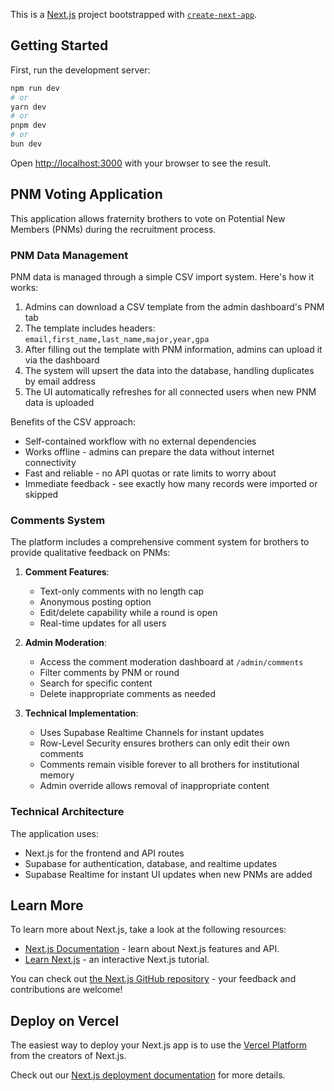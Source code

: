 This is a [Next.js](https://nextjs.org) project bootstrapped with [`create-next-app`](https://github.com/vercel/next.js/tree/canary/packages/create-next-app).

## Getting Started

First, run the development server:

```bash
npm run dev
# or
yarn dev
# or
pnpm dev
# or
bun dev
```

Open [http://localhost:3000](http://localhost:3000) with your browser to see the result.

## PNM Voting Application

This application allows fraternity brothers to vote on Potential New Members (PNMs) during the recruitment process.

### PNM Data Management

PNM data is managed through a simple CSV import system. Here's how it works:

1. Admins can download a CSV template from the admin dashboard's PNM tab
2. The template includes headers: `email,first_name,last_name,major,year,gpa`
3. After filling out the template with PNM information, admins can upload it via the dashboard
4. The system will upsert the data into the database, handling duplicates by email address
5. The UI automatically refreshes for all connected users when new PNM data is uploaded

Benefits of the CSV approach:
- Self-contained workflow with no external dependencies
- Works offline - admins can prepare the data without internet connectivity
- Fast and reliable - no API quotas or rate limits to worry about
- Immediate feedback - see exactly how many records were imported or skipped

### Comments System

The platform includes a comprehensive comment system for brothers to provide qualitative feedback on PNMs:

1. **Comment Features**:
   - Text-only comments with no length cap
   - Anonymous posting option
   - Edit/delete capability while a round is open
   - Real-time updates for all users

2. **Admin Moderation**:
   - Access the comment moderation dashboard at `/admin/comments`
   - Filter comments by PNM or round
   - Search for specific content
   - Delete inappropriate comments as needed
   
3. **Technical Implementation**:
   - Uses Supabase Realtime Channels for instant updates
   - Row-Level Security ensures brothers can only edit their own comments
   - Comments remain visible forever to all brothers for institutional memory
   - Admin override allows removal of inappropriate content

### Technical Architecture

The application uses:
- Next.js for the frontend and API routes
- Supabase for authentication, database, and realtime updates
- Supabase Realtime for instant UI updates when new PNMs are added

## Learn More

To learn more about Next.js, take a look at the following resources:

- [Next.js Documentation](https://nextjs.org/docs) - learn about Next.js features and API.
- [Learn Next.js](https://nextjs.org/learn) - an interactive Next.js tutorial.

You can check out [the Next.js GitHub repository](https://github.com/vercel/next.js) - your feedback and contributions are welcome!

## Deploy on Vercel

The easiest way to deploy your Next.js app is to use the [Vercel Platform](https://vercel.com/new?utm_medium=default-template&filter=next.js&utm_source=create-next-app&utm_campaign=create-next-app-readme) from the creators of Next.js.

Check out our [Next.js deployment documentation](https://nextjs.org/docs/app/building-your-application/deploying) for more details.
